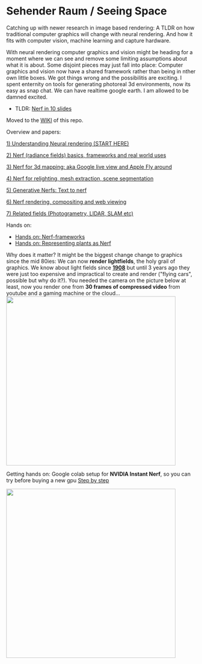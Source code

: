 # Sehender Raum / Seeing Space
Catching up with newer research in image based rendering: A TLDR on how traditional computer graphics will change with neural rendering. And how it fits with computer vision, machine learning and capture hardware.

With neural rendering computer graphics and vision might be heading for a moment where we can see and remove some limiting assumptions about what it is about. Some disjoint pieces may just fall into place: Computer graphics and vision now have a shared framework rather than being in nther own little boxes. We got things wrong and the possibilitis are exciting.
I spent enternity on tools for generating photoreal 3d environments, now its easy as snap chat. We can have realtime google earth. I am allowed to be damned excited.

* TLDR: <a href="https://docs.google.com/presentation/d/1eXI6p4hGbzW6OoX3S7gc-nZbHLf5bjqtqY36pFTXLOc/edit?usp=sharing">Nerf in 10 slides</a>
 
Moved to the <a href="https://github.com/3a1b2c3/seeingSpace/wiki">WIKI</a> of this repo.

Overview and papers:

<a href="https://github.com/3a1b2c3/seeingSpace/wiki/1)-Sehender-Raum-:-Seeing-Space">1) Understanding Neural rendering (START HERE)</a>

<a href="https://github.com/3a1b2c3/seeingSpace/wiki/2)-Nerf-(radiance-fields)-basics,-frameworks-and-real-world-uses">2) Nerf (radiance fields) basics, frameworks and real world uses</a>

<a href="https://github.com/3a1b2c3/seeingSpace/wiki/3)-Nerf-for-large-scenes-and-3d-mapping:-aka-Google-live-view-and-Apple-Fly-around">3) Nerf for 3d mapping: aka Google live view and Apple Fly around</a>

<a href="https://github.com/3a1b2c3/seeingSpace/wiki/4)-Nerf-Editing:-Relighting,-mesh-extraction-and-scene-segmentation">4) Nerf for relighting, mesh extraction, scene segmentation</a>

<a href="https://github.com/3a1b2c3/seeingSpace/wiki/5)-Generative-Nerfs:-Text-to--nerf">5) Generative Nerfs: Text to nerf</a>

<a href="https://github.com/3a1b2c3/seeingSpace/wiki/6)-Nerf-rendering,-compositing-and-web-viewing">6) Nerf rendering, compositing and web viewing</a>

<a href="https://github.com/3a1b2c3/seeingSpace/wiki/7)-Related-fields-(Photogrametry,-LIDAR,-SLAM-etc)">7) Related fields (Photogrametry, LIDAR, SLAM etc)</a>

Hands on:
* <a href="https://github.com/3a1b2c3/seeingSpace/wiki/Code-Experiments:-Nerf-frameworks">Hands on: Nerf-frameworks</a>
* <a href="https://github.com/3a1b2c3/seeingSpace/wiki/Hands-on:-Representing-plants-as-Nerf">Hands on: Representing plants as Nerf</a>


Why does it matter? It might be the biggest change change to graphics since the mid 80ies: We can now **render lightfields**, the holy grail of graphics. We know about light fields since <a href="https://github.com/3a1b2c3/seeingSpace/wiki/1)-Sehender-Raum-:-Seeing-Space#the-plenoptic-function-8d--gabriel-lippmann--1908">**1908**</a> but until 3 years ago they were just too expensive and impractical to create and render ("flying cars", possible but why do it?). You needed the camera on the picture below at least, now you render one from **30 frames of compressed video** from youtube and a gaming machine or the cloud...
<img src="https://user-images.githubusercontent.com/74843139/173516914-cc56b3d4-8fff-49d3-968a-2ea47e259de9.png" width=450>




Getting hands on: Google colab setup for **NVIDIA Instant Nerf**, 
so you can  try before buying a new gpu <a href="https://github.com/3a1b2c3/seeingSpace/wiki/NVIDIA-instant-Nerf-on-google-colab,-train-a-nerf-without-a-massive-gpu">Step by step</a>


<img src="https://user-images.githubusercontent.com/74843139/172032036-f33a63f2-6a88-4ae5-b8df-fbbb72463592.png" width=450>

